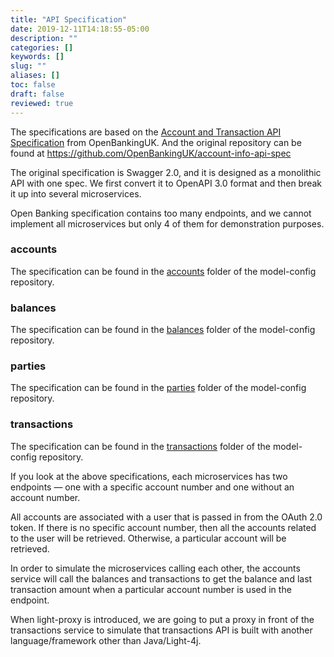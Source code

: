 ```yaml
---
title: "API Specification"
date: 2019-12-11T14:18:55-05:00
description: ""
categories: []
keywords: []
slug: ""
aliases: []
toc: false
draft: false
reviewed: true
---
```


The specifications are based on the [Account and Transaction API Specification][] from OpenBankingUK. And the original repository can be found at https://github.com/OpenBankingUK/account-info-api-spec

The original specification is Swagger 2.0, and it is designed as a monolithic API with one spec. We first convert it to OpenAPI 3.0 format and then break it up into several microservices. 

[Account and Transaction API Specification]: https://openbanking.atlassian.net/wiki/spaces/DZ/pages/1077805296/Account+and+Transaction+API+Specification+-+v3.1.2

Open Banking specification contains too many endpoints, and we cannot implement all microservices but only 4 of them for demonstration purposes. 


### accounts

The specification can be found in the [accounts](https://github.com/open-banking/model-config/tree/master/ob/accounts) folder of the model-config repository. 

### balances

The specification can be found in the [balances](https://github.com/open-banking/model-config/tree/master/ob/balances) folder of the model-config repository. 

### parties

The specification can be found in the [parties](https://github.com/open-banking/model-config/tree/master/ob/parties) folder of the model-config repository. 

### transactions

The specification can be found in the [transactions](https://github.com/open-banking/model-config/tree/master/ob/transactions) folder of the model-config repository. 

If you look at the above specifications, each microservices has two endpoints — one with a specific account number and one without an account number. 

All accounts are associated with a user that is passed in from the OAuth 2.0 token. If there is no specific account number, then all the accounts related to the user will be retrieved. Otherwise, a particular account will be retrieved. 

In order to simulate the microservices calling each other, the accounts service will call the balances and transactions to get the balance and last transaction amount when a particular account number is used in the endpoint. 

When light-proxy is introduced, we are going to put a proxy in front of the transactions service to simulate that transactions API is built with another language/framework other than Java/Light-4j. 

